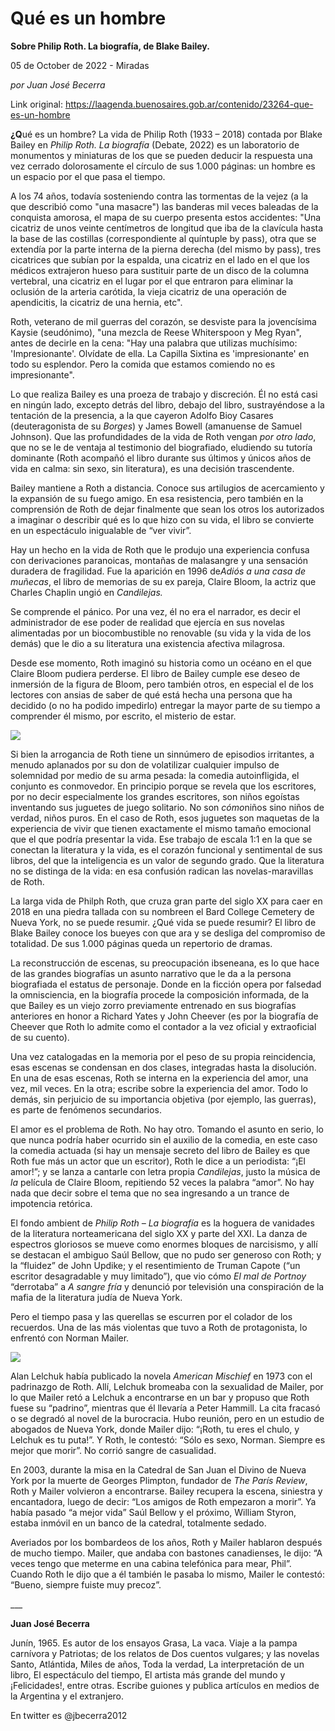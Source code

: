 # Qué es un hombre

**Sobre Philip Roth. La biografía, de Blake Bailey.**

05 de October de 2022 - Miradas

_por Juan José Becerra_

Link original: https://laagenda.buenosaires.gob.ar/contenido/23264-que-es-un-hombre



**¿Q**ué es un hombre? La vida de Philip Roth (1933 – 2018) contada por Blake Bailey en *Philip Roth. La biografía* (Debate, 2022) es un laboratorio de monumentos y miniaturas de los que se pueden deducir la respuesta una vez cerrado dolorosamente el círculo de sus 1.000 páginas: un hombre es un espacio por el que pasa el tiempo.




A los 74 años, todavía sosteniendo contra las tormentas de la vejez (a la que describió como "una masacre") las banderas mil veces baleadas de la conquista amorosa, el mapa de su cuerpo presenta estos accidentes: "Una cicatriz de unos veinte centímetros de longitud que iba de la clavícula hasta la base de las costillas (correspondiente al quíntuple by pass), otra que se extendía por la parte interna de la pierna derecha (del mismo by pass), tres cicatrices que subían por la espalda, una cicatriz en el lado en el que los médicos extrajeron hueso para sustituir parte de un disco de la columna vertebral, una cicatriz en el lugar por el que entraron para eliminar la oclusión de la arteria carótida, la vieja cicatriz de una operación de apendicitis, la cicatriz de una hernia, etc".




Roth, veterano de mil guerras del corazón, se desviste para la jovencísima Kaysie (seudónimo), "una mezcla de Reese Whiterspoon y Meg Ryan", antes de decirle en la cena: "Hay una palabra que utilizas muchísimo: 'Impresionante'. Olvídate de ella. La Capilla Sixtina es 'impresionante' en todo su esplendor. Pero la comida que estamos comiendo no es impresionante".




Lo que realiza Bailey es una proeza de trabajo y discreción. Él no está casi en ningún lado, excepto detrás del libro, debajo del libro, sustrayéndose a la tentación de la presencia, a la que cayeron Adolfo Bioy Casares (deuteragonista de su *Borges*) y James Bowell (amanuense de Samuel Johnson). Que las profundidades de la vida de Roth vengan *por otro lado*, que no se le de ventaja al testimonio del biografiado, eludiendo su tutoría dominante (Roth acompañó el libro durante sus últimos y únicos años de vida en calma: sin sexo, sin literatura), es una decisión trascendente.




Bailey mantiene a Roth a distancia. Conoce sus artilugios de acercamiento y la expansión de su fuego amigo. En esa resistencia, pero también en la comprensión de Roth de dejar finalmente que sean los otros los autorizados a imaginar o describir qué es lo que hizo con su vida, el libro se convierte en un espectáculo inigualable de “ver vivir”.




Hay un hecho en la vida de Roth que le produjo una experiencia confusa con derivaciones paranoicas, montañas de malasangre y una sensación duradera de fragilidad. Fue la aparición en 1996 de*Adiós a una casa de muñecas*, el libro de memorias de su ex pareja, Claire Bloom, la actriz que Charles Chaplin ungió en *Candilejas.*




Se comprende el pánico. Por una vez, él no era el narrador, es decir el administrador de ese poder de realidad que ejercía en sus novelas alimentadas por un biocombustible no renovable (su vida y la vida de los demás) que le dio a su literatura una existencia afectiva milagrosa.




Desde ese momento, Roth imaginó su historia como un océano en el que Claire Bloom pudiera perderse. El libro de Bailey cumple ese deseo de inmersión de la figura de Bloom, pero también otros, en especial el de los lectores con ansias de saber de qué está hecha una persona que ha decidido (o no ha podido impedirlo) entregar la mayor parte de su tiempo a comprender él mismo, por escrito, el misterio de estar.




![](https://cdn.feater.me/files/images/544913/2e7ee44f-6150-40fe-947a-f41d614c8b8c.png)




Si bien la arrogancia de Roth tiene un sinnúmero de episodios irritantes, a menudo aplanados por su don de volatilizar cualquier impulso de solemnidad por medio de su arma pesada: la comedia autoinfligida, el conjunto es conmovedor. En principio porque se revela que los escritores, por no decir especialmente los grandes escritores, son niños egoístas inventando sus juguetes de juego solitario. No son *cómo*niños sino niños de verdad, niños puros. En el caso de Roth, esos juguetes son maquetas de la experiencia de vivir que tienen exactamente el mismo tamaño emocional que el que podría presentar la vida. Ese trabajo de escala 1:1 en la que se conectan la literatura y la vida, es el corazón funcional y sentimental de sus libros, del que la inteligencia es un valor de segundo grado. Que la literatura no se distinga de la vida: en esa confusión radican las novelas-maravillas de Roth.




La larga vida de Philph Roth, que cruza gran parte del siglo XX para caer en 2018 en una piedra tallada con su nombreen el Bard College Cemetery de Nueva York, no se puede resumir. ¿Qué vida se puede resumir? El libro de Blake Bailey conoce los bueyes con que ara y se desliga del compromiso de totalidad. De sus 1.000 páginas queda un repertorio de dramas.




La reconstrucción de escenas, su preocupación ibseneana, es lo que hace de las grandes biografías un asunto narrativo que le da a la persona biografiada el estatus de personaje. Donde en la ficción opera por falsedad la omnisciencia, en la biografía procede la composición informada, de la que Bailey es un viejo zorro previamente entrenado en sus biografías anteriores en honor a Richard Yates y John Cheever (es por la biografía de Cheever que Roth lo admite como el contador a la vez oficial y extraoficial de su cuento).




Una vez catalogadas en la memoria por el peso de su propia reincidencia, esas escenas se condensan en dos clases, integradas hasta la disolución. En una de esas escenas, Roth se interna en la experiencia del amor, una vez, mil veces. En la otra; escribe sobre la experiencia del amor. Todo lo demás, sin perjuicio de su importancia objetiva (por ejemplo, las guerras), es parte de fenómenos secundarios.




El amor es el problema de Roth. No hay otro. Tomando el asunto en serio, lo que nunca podría haber ocurrido sin el auxilio de la comedia, en este caso la comedia actuada (si hay un mensaje secreto del libro de Bailey es que Roth fue más un actor que un escritor), Roth le dice a un periodista: “¡El amor!”; y se lanza a cantarle con letra propia *Candilejas*, justo la música de *la* película de Claire Bloom, repitiendo 52 veces la palabra “amor”. No hay nada que decir sobre el tema que no sea ingresando a un trance de impotencia retórica.




El fondo ambient de *Philip Roth – La biografía* es la hoguera de vanidades de la literatura norteamericana del siglo XX y parte del XXI. La danza de espectros gloriosos se mueve como enormes bloques de narcisismo, y allí se destacan el ambiguo Saúl Bellow, que no pudo ser generoso con Roth; y la “fluidez” de John Updike; y el resentimiento de Truman Capote (“un escritor desagradable y muy limitado”), que vio cómo *El mal de Portnoy* “derrotaba” a *A sangre fría* y denunció por televisión una conspiración de la mafia de la literatura judía de Nueva York.




Pero el tiempo pasa y las querellas se escurren por el colador de los recuerdos. Una de las más violentas que tuvo a Roth de protagonista, lo enfrentó con Norman Mailer.




![](https://cdn.feater.me/files/images/544919/c86999a1-6285-4a74-9a82-c469e68b91b9.jpg)




Alan Lelchuk había publicado la novela *American Mischief* en 1973 con el padrinazgo de Roth. Allí, Lelchuk bromeaba con la sexualidad de Mailer, por lo que Mailer retó a Lelchuk a encontrarse en un bar y propuso que Roth fuese su “padrino”, mientras que él llevaría a Peter Hammill. La cita fracasó o se degradó al novel de la burocracia. Hubo reunión, pero en un estudio de abogados de Nueva York, donde Mailer dijo: “¡Roth, tu eres el chulo, y Lelchuk es tu puta!”. Y Roth, le contestó: “Sólo es sexo, Norman. Siempre es mejor que morir”. No corrió sangre de casualidad.




En 2003, durante la misa en la Catedral de San Juan el Divino de Nueva York por la muerte de Georges Plimpton, fundador de *The París Review*, Roth y Mailer volvieron a encontrarse. Bailey recupera la escena, siniestra y encantadora, luego de decir: “Los amigos de Roth empezaron a morir”. Ya había pasado “a mejor vida” Saúl Bellow y el próximo, William Styron, estaba inmóvil en un banco de la catedral, totalmente sedado.




Averiados por los bombardeos de los años, Roth y Mailer hablaron después de mucho tiempo. Mailer, que andaba con bastones canadienses, le dijo: “A veces tengo que meterme en una cabina telefónica para mear, Phil”. Cuando Roth le dijo que a él también le pasaba lo mismo, Mailer le contestó: “Bueno, siempre fuiste muy precoz”.




\_\_\_




**Juan José Becerra**




Junín, 1965. Es autor de los ensayos Grasa, La vaca. Viaje a la pampa carnívora y Patriotas; de los relatos de Dos cuentos vulgares; y las novelas Santo, Atlántida, Miles de años, Toda la verdad, La interpretación de un libro, El espectáculo del tiempo, El artista más grande del mundo y ¡Felicidades!, entre otras. Escribe guiones y publica artículos en medios de la Argentina y el extranjero.




En twitter es @jbecerra2012



